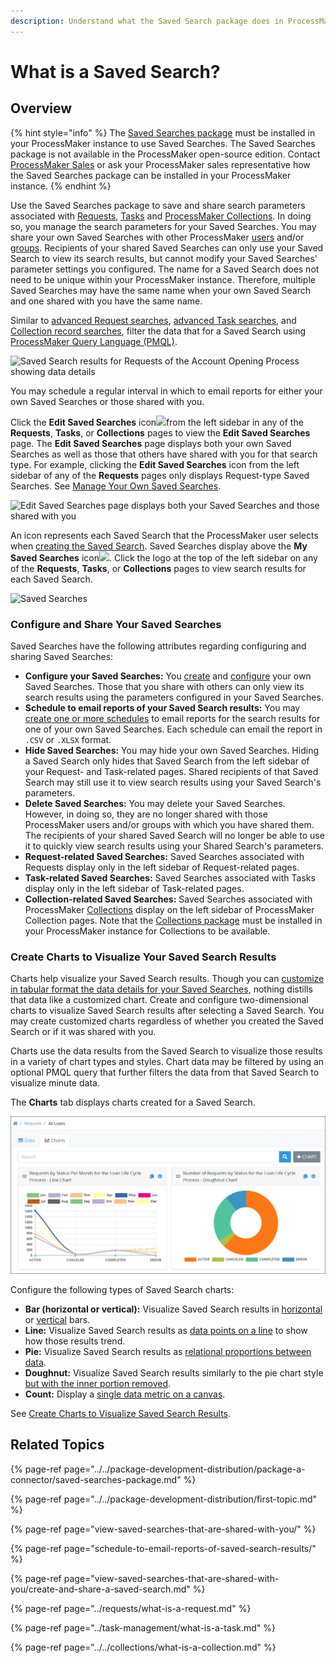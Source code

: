 ```yaml
---
description: Understand what the Saved Search package does in ProcessMaker.
---
```


# What is a Saved Search?

## Overview

{% hint style="info" %}
The [Saved Searches package](../../package-development-distribution/package-a-connector/saved-searches-package.md) must be installed in your ProcessMaker instance to use Saved Searches. The Saved Searches package is not available in the ProcessMaker open-source edition. Contact [ProcessMaker Sales](mailto:sales@processmaker.com) or ask your ProcessMaker sales representative how the Saved Searches package can be installed in your ProcessMaker instance.
{% endhint %}

Use the Saved Searches package to save and share search parameters associated with [Requests](../requests/what-is-a-request.md), [Tasks](../task-management/what-is-a-task.md) and [ProcessMaker Collections](../../collections/what-is-a-collection.md). In doing so, you manage the search parameters for your Saved Searches. You may share your own Saved Searches with other ProcessMaker [users](../../processmaker-administration/add-users/what-is-a-user.md) and/or [groups](../../processmaker-administration/assign-groups-to-users/what-is-a-group.md). Recipients of your shared Saved Searches can only use your Saved Search to view its search results, but cannot modify your Saved Searches' parameter settings you configured. The name for a Saved Search does not need to be unique within your ProcessMaker instance. Therefore, multiple Saved Searches may have the same name when your own Saved Search and one shared with you have the same name.

Similar to [advanced Request searches](../requests/search-for-a-request.md#advanced-search-for-a-request), [advanced Task searches](../task-management/search-for-a-task.md#advanced-search-for-a-task), and [Collection record searches](../../collections/manage-records-in-a-collection/search-for-a-record-in-a-collection.md#search-records-in-a-processmaker-collection), filter the data that for a Saved Search using [ProcessMaker Query Language \(PMQL\)](../search-processmaker-data-using-pmql.md).

![Saved Search results for Requests of the Account Opening Process showing data details ](../../.gitbook/assets/request-saved-search-data-tab-package.png)

You may schedule a regular interval in which to email reports for either your own Saved Searches or those shared with you.

Click the **Edit Saved Searches** icon![](../../.gitbook/assets/configure-process-icon-processes-page-processes.png)from the left sidebar in any of the **Requests**, **Tasks**, or **Collections** pages to view the **Edit Saved Searches** page. The **Edit Saved Searches** page displays both your own Saved Searches as well as those that others have shared with you for that search type. For example, clicking the **Edit Saved Searches** icon from the left sidebar of any of the **Requests** pages only displays Request-type Saved Searches. See [Manage Your Own Saved Searches](view-saved-searches-that-are-shared-with-you/view-saved-searches.md#manage-your-own-saved-searches).

![Edit Saved Searches page displays both your Saved Searches and those shared with you](../../.gitbook/assets/edit-saved-searches-request-package.png)

An icon represents each Saved Search that the ProcessMaker user selects when [creating the Saved Search](view-saved-searches-that-are-shared-with-you/create-and-share-a-saved-search.md). Saved Searches display above the **My Saved Searches** icon![](../../.gitbook/assets/save-search-icon-package-requests-tasks.png). Click the logo at the top of the left sidebar on any of the **Requests**, **Tasks**, or **Collections** pages to view search results for each Saved Search.

![Saved Searches](../../.gitbook/assets/requests-sidebar-saved-searches-package.png)

### Configure and Share Your Saved Searches

Saved Searches have the following attributes regarding configuring and sharing Saved Searches:

* **Configure your Saved Searches:** You [create](view-saved-searches-that-are-shared-with-you/create-and-share-a-saved-search.md) and [configure](view-saved-searches-that-are-shared-with-you/configure-a-saved-search.md) your own Saved Searches. Those that you share with others can only view its search results using the parameters configured in your Saved Searches.
* **Schedule to email reports of your Saved Search results:** You may [create one or more schedules](schedule-to-email-reports-of-saved-search-results/schedule-an-interval-to-email-reports.md) to email reports for the search results for one of your own Saved Searches. Each schedule can email the report in `.CSV` or `.XLSX` format.
* **Hide Saved Searches:** You may hide your own Saved Searches. Hiding a Saved Search only hides that Saved Search from the left sidebar of your Request- and Task-related pages. Shared recipients of that Saved Search may still use it to view search results using your Saved Search's parameters.
* **Delete Saved Searches:** You may delete your Saved Searches. However, in doing so, they are no longer shared with those ProcessMaker users and/or groups with which you have shared them. The recipients of your shared Saved Search will no longer be able to use it to quickly view search results using your Shared Search's parameters.
* **Request-related Saved Searches:** Saved Searches associated with Requests display only in the left sidebar of Request-related pages.
* **Task-related Saved Searches:** Saved Searches associated with Tasks display only in the left sidebar of Task-related pages.
* **Collection-related Saved Searches:** Saved Searches associated with ProcessMaker [Collections](../../collections/what-is-a-collection.md) display on the left sidebar of ProcessMaker Collection pages. Note that the [Collections package](../../package-development-distribution/package-a-connector/collections.md) must be installed in your ProcessMaker instance for Collections to be available.

### Create Charts to Visualize Your Saved Search Results

Charts help visualize your Saved Search results. Though you can [customize in tabular format the data details for your Saved Searches](view-saved-searches-that-are-shared-with-you/configure-a-saved-search.md#configure-how-saved-search-results-display-in-tabular-format), nothing distills that data like a customized chart. Create and configure two-dimensional charts to visualize Saved Search results after selecting a Saved Search. You may create customized charts regardless of whether you created the Saved Search or if it was shared with you.

Charts use the data results from the Saved Search to visualize those results in a variety of chart types and styles. Chart data may be filtered by using an optional PMQL query that further filters the data from that Saved Search to visualize minute data.

The **Charts** tab displays charts created for a Saved Search.

![Saved Search results for Requests of the &quot;All Loans&quot; Process showing charts](../../.gitbook/assets/request-type-charts-tab-saved-search-package.png)

Configure the following types of Saved Search charts:

* **Bar \(horizontal or vertical\):** Visualize Saved Search results in [horizontal](create-charts-to-visualize-saved-search-results/overview-of-saved-search-charts.md#bar-chart-horizontal) or [vertical](create-charts-to-visualize-saved-search-results/overview-of-saved-search-charts.md#bar-chart-vertical) bars.
* **Line:** Visualize Saved Search results as [data points on a line](create-charts-to-visualize-saved-search-results/overview-of-saved-search-charts.md#line-chart) to show how those results trend.
* **Pie:** Visualize Saved Search results as [relational proportions between data](create-charts-to-visualize-saved-search-results/overview-of-saved-search-charts.md#pie-chart).
* **Doughnut:** Visualize Saved Search results similarly to the pie chart style [but with the inner portion removed](create-charts-to-visualize-saved-search-results/overview-of-saved-search-charts.md#doughnut-chart).
* **Count:** Display a [single data metric on a canvas](create-charts-to-visualize-saved-search-results/overview-of-saved-search-charts.md#count).

See [Create Charts to Visualize Saved Search Results](create-charts-to-visualize-saved-search-results/).

## Related Topics

{% page-ref page="../../package-development-distribution/package-a-connector/saved-searches-package.md" %}

{% page-ref page="../../package-development-distribution/first-topic.md" %}

{% page-ref page="view-saved-searches-that-are-shared-with-you/" %}

{% page-ref page="schedule-to-email-reports-of-saved-search-results/" %}

{% page-ref page="view-saved-searches-that-are-shared-with-you/create-and-share-a-saved-search.md" %}

{% page-ref page="../requests/what-is-a-request.md" %}

{% page-ref page="../task-management/what-is-a-task.md" %}

{% page-ref page="../../collections/what-is-a-collection.md" %}

